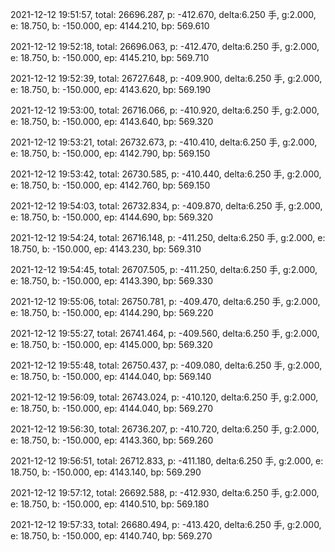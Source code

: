 2021-12-12 19:51:57, total: 26696.287, p: -412.670, delta:6.250 手, g:2.000, e: 18.750, b: -150.000, ep: 4144.210, bp: 569.610

2021-12-12 19:52:18, total: 26696.063, p: -412.470, delta:6.250 手, g:2.000, e: 18.750, b: -150.000, ep: 4145.210, bp: 569.710

2021-12-12 19:52:39, total: 26727.648, p: -409.900, delta:6.250 手, g:2.000, e: 18.750, b: -150.000, ep: 4143.620, bp: 569.190

2021-12-12 19:53:00, total: 26716.066, p: -410.920, delta:6.250 手, g:2.000, e: 18.750, b: -150.000, ep: 4143.640, bp: 569.320

2021-12-12 19:53:21, total: 26732.673, p: -410.410, delta:6.250 手, g:2.000, e: 18.750, b: -150.000, ep: 4142.790, bp: 569.150

2021-12-12 19:53:42, total: 26730.585, p: -410.440, delta:6.250 手, g:2.000, e: 18.750, b: -150.000, ep: 4142.760, bp: 569.150

2021-12-12 19:54:03, total: 26732.834, p: -409.870, delta:6.250 手, g:2.000, e: 18.750, b: -150.000, ep: 4144.690, bp: 569.320

2021-12-12 19:54:24, total: 26716.148, p: -411.250, delta:6.250 手, g:2.000, e: 18.750, b: -150.000, ep: 4143.230, bp: 569.310

2021-12-12 19:54:45, total: 26707.505, p: -411.250, delta:6.250 手, g:2.000, e: 18.750, b: -150.000, ep: 4143.390, bp: 569.330

2021-12-12 19:55:06, total: 26750.781, p: -409.470, delta:6.250 手, g:2.000, e: 18.750, b: -150.000, ep: 4144.290, bp: 569.220

2021-12-12 19:55:27, total: 26741.464, p: -409.560, delta:6.250 手, g:2.000, e: 18.750, b: -150.000, ep: 4145.000, bp: 569.320

2021-12-12 19:55:48, total: 26750.437, p: -409.080, delta:6.250 手, g:2.000, e: 18.750, b: -150.000, ep: 4144.040, bp: 569.140

2021-12-12 19:56:09, total: 26743.024, p: -410.120, delta:6.250 手, g:2.000, e: 18.750, b: -150.000, ep: 4144.040, bp: 569.270

2021-12-12 19:56:30, total: 26736.207, p: -410.720, delta:6.250 手, g:2.000, e: 18.750, b: -150.000, ep: 4143.360, bp: 569.260

2021-12-12 19:56:51, total: 26712.833, p: -411.180, delta:6.250 手, g:2.000, e: 18.750, b: -150.000, ep: 4143.140, bp: 569.290

2021-12-12 19:57:12, total: 26692.588, p: -412.930, delta:6.250 手, g:2.000, e: 18.750, b: -150.000, ep: 4140.510, bp: 569.180

2021-12-12 19:57:33, total: 26680.494, p: -413.420, delta:6.250 手, g:2.000, e: 18.750, b: -150.000, ep: 4140.740, bp: 569.270